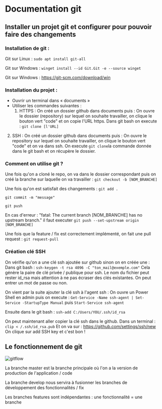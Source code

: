 # Documentation git 

## Installer un projet git et configurer pour pouvoir faire des changements

### Installation de git : 
Git sur Linux : ```sudo apt install git-all```

Git sur Windows : ```winget install --id Git.Git -e --source winget```

Git sur Windows : https://git-scm.com/download/win

### Installation du projet :

* Ouvrir un terminal dans « documents »
* Utiliser les commandes suivantes :
    1. HTTPS :
On créé un dossier github dans documents puis :
On ouvre le dossier (repository) sur lequel on souhaite travailler, on clique le bouton vert "code" et on copie l'URL https. 
Dans git bash on execute : ```git clone [l'URL]```

 2. SSH : 
On créé un dossier github dans documents puis :
On ouvre le repository sur lequel on souhaite travailler, on clique le bouton vert "code" et on va dans ssh. 
On execute ```git clone```la commande donnée dans le git bash et on récupère le dossier.

### Comment on utilise git ?
Une fois qu'on a cloné le repo, on va dans le dossier correspondant puis on créé la branche sur laquelle on va travailler : 
```git checkout -b [NOM_BRANCHE]```

Une fois qu'on est satisfait des changements : 
```git add .```

```git commit -m "message"```

```git push```

En cas d'erreur : "fatal: The current branch [NOM_BRANCHE] has no upstream branch." il faut executer ```git push --set-upstream origin [NOM_BRANCHE]```

Une fois que la feature / fix est correctement implémenté, on fait une pull request : ```git request-pull```

### Création clé SSH
On vérifie qu'on a une clé ssh ajoutée sur github sinon on en créée une : 
Dans git bash : ```ssh-keygen -t rsa 4096 -C "ton_mail@exemple.com"```
Cela génère la paire de clé privée / publique pour ssh.
Le nom du fichier peut rester id_rsa mais attention à ne pas écraser des clés existantes.
On peut entrer un mot de passe ou non.

On vient par la suite ajouter la clé ssh à l'agent ssh :
On ouvre un Power Shell en admin puis on execute : ```Get-Service -Name ssh-agent | Set-Service -StartupType Manual``` puis ```Start-Service ssh-agent```

Ensuite dans le git bash : ```ssh-add C:/Users/YOU/.ssh/id_rsa```

On peut maintenant aller copier la clé ssh dans le github. Dans un terminal : ```clip < /.ssh/id_rsa.pub```
Et on va sur : https://github.com/settings/ssh/new
On clique sur add SSH key et c'est bon !

## Le fonctionnement de git

![gitflow](https://github.com/AdrienVerstrepen/SDN/assets/145664365/9832e51e-4314-42d9-9eb9-a1702ceda1e0)

La branche master est la branche principale où l'on a la version de production de l'application / code

La branche develop nous servira à fusionner les branches de développement des fonctionnalités / fix

Les branches features sont indépendantes : une fonctionnalité = une branche
